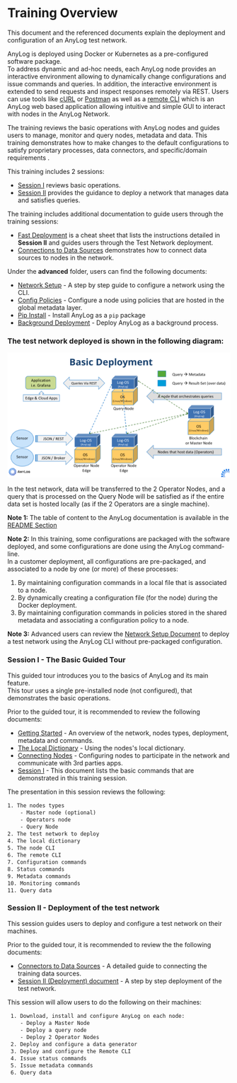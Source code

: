 # Training Overview

This document and the referenced documents explain the deployment and configuration of an AnyLog test network.

AnyLog is deployed using Docker or Kubernetes as a pre-configured software package.  
To address dynamic and ad-hoc needs, each AnyLog node provides an interactive environment allowing to dynamically change configurations 
and issue commands and queries. In addition, the interactive environment is extended to send requests and
 inspect responses remotely via REST. Users can use tools like [cURL](https://curl.se/) or [Postman](../northbound%20connectors/using%20postman.md) 
 as well as a [remote CLI](../northbound%20connectors/remote_cli.md) which is an AnyLog web based application allowing 
 intuitive and simple GUI to interact with nodes in the AnyLog Network.  
 
 
The training reviews the basic operations with AnyLog nodes and guides users to manage, monitor and query nodes, metadata and data.
This training demonstrates how to make changes to the default configurations to satisfy proprietary processes, data connectors, 
and specific/domain requirements .

This training includes 2 sessions:
* [Session I](Session%20I%20(Demo).md) reviews basic operations.
* [Session II](Session%20II%20(Deployment).md) provides the guidance to deploy a network that manages data and satisfies queries.

The training includes additional documentation to guide users through the training sessions:
* [Fast Deployment](Fast%20Deployment.md) is a cheat sheet that lists the instructions detailed in **Session II** and guides users through the
Test Network deployment.
* [Connections to Data Sources](Connectors%20to%20Data%20Sources.md) demonstrates how to connect data sources to nodes in the network.

Under the **advanced** folder, users can find the following documents:
* [Network Setup](advanced/Network%20Setup.md) - A step by step guide to configure a network using the CLI.
* [Config Policies](advanced/Config%20Policies.md) - Configure a node using policies that are hosted in the global metadata layer.
* [Pip Install](advanced/Pip%20Install.md) - Install AnyLog as a `pip` package 
* [Background Deployment](advanced/background%20deployment.md) - Deploy AnyLog as a background process.


  

### The test network deployed is shown in the following diagram:

![deployment diagram](../imgs/deployment_diagram.png)


In the test network, data will be transferred to the 2 Operator Nodes, and a query that is processed on the Query Node will be satisfied
as if the entire data set is hosted locally (as if the 2 Operators are a single machine).

**Note 1:** The table of content to the AnyLog documentation is available in the [README Section](../README.md)

**Note 2:** In this training, some configurations are packaged with the software deployed, and some configurations are done
using the AnyLog command-line.    
In a customer deployment, all configurations are pre-packaged, and associated to a node by one (or more) of these processes:
1) By maintaining configuration commands in a local file that is associated to a node.
2) By dynamically creating a configuration file (for the node) during the Docker deployment.
3) By maintaining configuration commands in policies stored in the shared metadata and associating a configuration policy to a node.
 
**Note 3:** Advanced users can review the [Network Setup Document](../examples/Network%20setup.md) to deploy a test
network using the AnyLog CLI without pre-packaged configuration. 

### Session I - The Basic Guided Tour
 This guided tour introduces you to the basics of AnyLog and its main feature.  
 This tour uses a single pre-installed node (not configured), that demonstrates the basic operations.
 
 Prior to the guided tour, it is recommended to review the following documents:
 * [Getting Started](../getting%20started.md) - An overview of the network, nodes types, deployment, metadata and commands.
 * [The Local Dictionary](../dictionary.md) - Using the nodes's local dictionary. 
 * [Connecting Nodes](../examples/Connecting%20Nodes.md) - Configuring nodes to participate in the network and communicate with 3rd parties apps.
 * [Session I](Session%20I%20(Demo).md) - This document lists the basic commands that are demonstrated in this training session.
  
The presentation in this session reviews the following:

    1. The nodes types
        - Master node (optional)
        - Operators node
        - Query Node   
    2. The test network to deploy
    4. The local dictionary
    5. The node CLI
    6. The remote CLI
    7. Configuration commands
    8. Status commands
    9. Metadata commands
    10. Monitoring commands
    11. Query data  
    
### Session II - Deployment of the test network
   This session guides users to deploy and configure a test network on their machines.  
   
   Prior to the guided tour, it is recommended to review the the following documents:
   * [Connectors to Data Sources](Connectors%20to%20Data%20Sources.md) - A detailed guide to connecting the training data sources.
   * [Session II (Deployment) document](Session%20II%20(Deployment).md) - A step by step deployment of the test network.  
        
   This session will allow users to do the following on their machines:
   
     1. Download, install and configure AnyLog on each node:
        - Deploy a Master Node
        - Deploy a query node
        - Deploy 2 Operator Nodes
     2. Deploy and configure a data generator
     3. Deploy and configure the Remote CLI
     4. Issue status commands
     5. Issue metadata commands
     6. Query data  
      

  